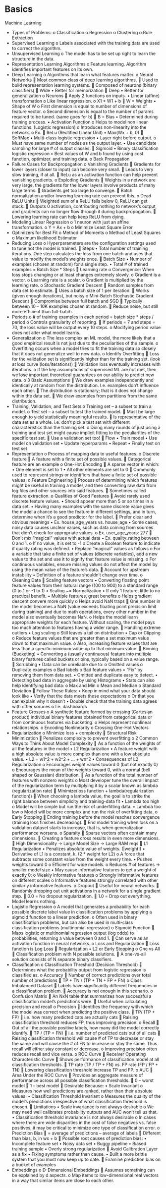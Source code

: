 # Basics

Machine Learning

-	Types of Problems:
o	Classification
o	Regression
o	Clustering
o	Rule Extraction
-	Supervised Learning
o	Labels associated with the training data are used to correct the algorithm.
-	Unsupervised Learning
o	The model has to be set up right to learn the structure in the data.
-	Representation Learning Algorithms
o	Feature learning. Algorithm identifies important features on its own.
-	Deep Learning
o	Algorithms that learn what features matter.
o	Neural Networks
	Most common class of deep learning algorithms.
	Used to build representation learning systems.
	Composed of neurons (binary classifiers)
	Wide
•	Better for memorization
	Deep
•	Better for generalization
o	Neurons
	Apply 2 functions on inputs.
•	Linear (affine) transformation
o	Like linear regression.
o	X1 * W1 + b
	W = Weights
•	Shape of W
o	First dimension is equal to number of dimensions of feature vector.
o	Second dimension is equal to the number of params required to be tuned. (same goes for b)
	B = Bias
•	Determined during training process.
•	Activation Function
o	Helps to model non linear functions. (Logistic regression)
o	Introduces non-linearity into the network.
o	Ex.
	ReLu (Rectified Linear Unit)
•	Max(Wx + b, 0)
	SoftMax
•	Multi-class logistic regression
•	Layer right before output.
o	Must have same number of nodes as the output layer.
•	Use candidate sampling for large # of output classes.
	Sigmoid
•	Binary classification logistic regression
•	Best values of W and b found by using cost function, optimizer, and training data.
o	Back Propagation
-	Failure Cases for Backpropagation
o	Vanishing Gradients
	Gradients for lower layers (closer to input) can become very small.
	Leads to very slow training, if at all.
	ReLu as an activation function can help prevent vanishing gradients.
o	Exploding Gradients
	Weights in a network are very large, the gradients for the lower layers involve products of many large terms.
	Gradients get too large to converge.
	Batch normalization and/or lowering learning rate can prevent this.
o	Dead ReLU Units
	Weighted sum of a ReLU falls below 0, ReLU can get stuck.
	Outputs 0 activation, contributing nothing to network’s output, and gradients can no longer flow through it during backpropogation.
	Lowering learning rate can help keep ReLU from dying.
-	Modeling Linear Regression
o	1 neuron with just an affine transformation.
o	Y = Ax + b
o	Minimize Least Square Error
-	Optimizers for Best Fit
o	Method of Moments
o	Method of Least Squares
o	Maximum likelihood Estimator
-	Reducing Loss
o	Hyperparameters are the configuration settings used to tune hot the model is trained.
	Steps
•	Total number of training iterations. One step calculates the loss from one batch and uses that value to modify the model’s weights once.
	Batch Size
•	Number of examples (chosen at random) for a single step.
•	Total # of trained examples = Batch Size * Steps
	Learning rate
o	Convergence: When loss stops changing or at least changes extremely slowly.
o	Gradient is a vector.
o	Learning rate is a scalar.
o	Gradient is multiplied by the learning rate.
o	Stochastic Gradient Descent
	Random samples from data set to estimate.
	Uses a batch size of 1 per iteration.
	Works (given enough iterations), but noisy
o	Mini-Batch Stochastic Gradient Descent
	Compromise between full batch and SGD
	Typically between 10 – 10K examples chosen at random.
	Reduce noise, but still more efficient than full-batch.
-	Periods
o	# of training examples in each period = batch size * steps / period
o	Controls granularity of reporting.
	If periods = 7 and steps = 70, the loss value will be output every 10 steps.
o	Modifying period value does not alter what model learns.
-	Generalization
o	The less complex an ML model, the more likely that a good empirical result is not just due to the peculiarities of the sample.
o	Overfitting occurs when a model tries to fit the training data so closely that it does not generalize well to new data.
o	Identify Overfitting
	Loss for the validation set is significantly higher than for the training set. (look at loss curve (loss/iterations))
	Validation loss eventually increases with iterations.
o	If the key assumptions of supervised ML are not met, then we lose important theoretical guarantees on our ability to predict new data.
o	3 Basic Assumptions
	We draw examples independently and identically at random from the distribution. I.e. examples don’t influence each other.
	The distribution is stationary; that is it does not change within the data set.
	We draw examples from partitions from the same distribution.
-	Training, Validation, and Test Sets
o	Training set – a subset to train a model.
o	Test set – a subset to test the trained model.
	Must be large enough to yield statistically meaningful results.
	Is representative of the data set as a whole. i.e. don’t pick a test set with different characteristics than the training set.
o	Doing many rounds of just using a training and test set might cause implicit fitting to the peculiarities of the specific test set.
	Use a validation set too!
	Flow
•	Train model
•	Use model on validation set
•	Update hyperparams
•	Repeat
•	Finally test on test set
-	Representation
o	Process of mapping data to useful features.
o	Discrete feature
	A feature with a finite set of possible values.
	Categorical feature are an example
o	One-Hot Encoding
	A sparse vector in which:
•	One element is set to 1
•	All other elements are set to 0
	Commonly used to represent strings or identifiers that have a finite set of possible values.
o	Feature Engineering
	Process of determining which features might be useful in training a model, and then converting raw data from log files and other sources into said features.
	Sometimes called feature extraction.
o	Qualities of Good Features
	Avoid rarely used discrete feature values.
•	Should appear more than 5 or so times in a data set.
•	Having many examples with the same discrete value gives the model a chance to see the feature in different settings, and in turn, determine when it’s a good predictor for the label.
	Prefer clear and obvious meanings
•	Ex. house_age_years vs. house_age
•	Some cases, noisy data causes unclear values, such as data coming from sources that didn’t check for appropriate values.
o	Ex. user_age_years: 277
	Don’t mix “magical” values with actual data
•	Ex. quality_rating between 0 and 1.
o	If no value, it is set to -1
o	Create a Boolean feature to indicate if quality rating was defined.
•	Replace “magical” values as follows
o	For a variable that take a finite set of values (discrete variables), add a new value to the set and use it to signify that feature value is missing.
o	For continuous variables, ensure missing values do not affect the model by using the mean value of the feature’s data.
	Account for upstream instability
•	Definition of a feature shouldn’t change over time.
o	Cleaning Data
	Scaling feature vectors
•	Converting floating point feature values from their natural range (100 to 900) to a standard range (0 to 1 or -1 to 1)
•	Scaling ~= Normalization
•	If only 1 feature, little to no practical benefit.
•	Multiple features, great benefits
o	Helps gradient descent convere more quickly
o	Helps avoid NaN traps
	One number in the model becomes a NaN (value exceeds floating point precision limit during training) and due to math operations, every other number in the model also eventually becomes NaN.
o	Helps the model learn appropriate weights for each feature. Without scaling, the model pays too much attention to features having a wider range.
	Handling extreme outliers
•	Log scaling
o	Still leaves a tail on distribution
•	Cap or Clipping
o	Reduce feature values that are greater than a set maximum value down to that maximum value.
o	Also, increasing feature values that are less than a specific minimum value up to that minimum value.
	Binning (Bucketing)
•	Converting a (usually continuous) feature into multiple binary features called buckets or bins, typically based on a value range.
	Scrubbing
•	Data can be unreliable due to:
o	Omitted values
o	Duplicate examples
o	Bad labels
o	Bad feature values
•	“Fix” by removing them from data set.
•	Omitted and duplicate easy to detect.
•	Detecting bad data in aggregate by using Histograms
•	Stats can also help identifying bad data:
o	Max and Min
o	Mean and Median
o	Standard Deviation
	Follow These Rules:
•	Keep in mind what your data should look like
•	Verify that the data meets these expectations
o	Or that you can explain why it doesn’t
•	Double check that the training data agrees with other soruces
o	I.e. dashboards
-	Feature Crosses
o	A synthetic feature formed by crossing (Cartesian product) individual binary features obtained from categorical data or from continuous features via bucketing.
o	Helps represent nonlinear relationships.
o	Encoding Nonlinearity
o	Crossing One-Hot Vectors
-	Regularization
o	Minimize loss + complexity
	Structural Risk Minimization
	Penalizes complexity to prevent overfitting
o	2 Common Ways to Think About Model Complexity
	As a function of the weights of all the features in the model
•	L2 Regularization
•	A feature weight with a high absolute value is more complex than one with a low absolute value.
•	L2 = w1^2 + w2^2 + … + wn^2
•	Consequences of L2 Regularization
o	Encourages weight values toward 0 (but not exactly 0)
o	Encourages the mean of the weights toward 0, with a normal (bell shaped or Gaussian) distribution.
	As a function of the total number of features with nonzero weights
o	Most developer tune the overall impact of the regularization term by multiplying it by a scalar known as lambda (regularization rate)
	Minimize(loss function + lambda(regularization function))
	When choosing a lambda value, the goal is to strike the right balance between simplicity and training-data fit
•	Lambda too high
o	Model will be simple but run the risk of underfitting data.
•	Lambda too low
o	Model will be more complex and run the risk of overfitting data.
o	Early Stopping
	Ending training before the model reaches convergence (training loss finishes decreasing).
	End model training when loss on a validation dataset starts to increase, that is, when generalization performance worsens.
o	Sparsity
	Sparse vectors often contain many dimensions.
	Creating a feature cross results in even more dimensions.
	High Dimensionality -> Large Model Size -> Large RAM reqs
	L1 Regularization
•	Penalizes absolute value of weights. (|weight|)
•	Derivative of L1 is a constant, k. (2 * weight for L2)
o	A force that subtracts some constant value from the weight every time.
•	Pushes weights toward 0
o	Efficient for wide models.
o	Reduces # of features -> smaller model size
•	May cause informative features to get a weight of exactly 0:
o	Weakly informative features
o	Strongly informative features on different scales
o	Informative features strongly correlated with other similarly informative features.
o	Dropout
	Useful for neural networks.
	Randomly dropping out unit activations in a network for a single gradient step.
	0.0 = No dropout regularization.
	1.0 = Drop out everything. Model learns nothing.
-	Logistic Regression
o	A model that generates a probability for each possible discrete label value in classification problems by applying a sigmoid function to a linear prediction.
o	Often used in binary classification problems, but can also be used in multi-class classification problems (multinomial regression)
o	Sigmoid Function
	Maps logistic or multinomial regression output (log odds) to probabilities, returning a value between 0 and 1.
	Can serve as an activation function in neural networks.
o	Loss and Regularization
	Loss function is Log Loss
	Regularization
•	L2 or Early Stopping
o	One vs All
	Classification problem with N possible solutions.
	A one-vs-all solution consists of N separate binary classifiers.
-	Classification
o	Classification Threshold (Decision Threshold)
	Determines what the probability output from logistic regression is classified as.
o	Accuracy
	Number of correct predictions over total number of predictions
	TP + TN / (TP + TN + FP + FN)
o	Class Imbalanced Dataset
	Labels have significantly different frequencies in a classification problem.
	Accuracy is not enough in this scenario.
o	Confusion Matrix
	An NxN table that summarizes how successful a classification model’s predictions were.
	Useful when calculating precision and recall
o	Precision
	Identifies the frequency with which the model was correct when predicting the positive class.
	TP/ (TP + FP)
	i.e. how many predicted cats are actually cats
	Raising classification threshold reduces FP, thus improving precision.
o	Recall
	Out of all the possible positive labels, how many did the model correctly identify.
	TP / (TP + FN)
	i.e. number of predicted cats out of all cats
	Raising classification threshold will cause # of TP to decrease or stay the same and will cause the # of FN to increase or stay the same. Thus recall will either stay constant or decrease.
o	Improving precision often reduces recall and vice versa.
o	ROC Curve
	Receiver Operating Characteristic Curve
	Shows performance of classification model at all classification thresholds.
	TP rate (TP / TP + FN) vs. FP rate (FP / FP + TN)
	Lowering classification threshold increase TP and FP.
o	AUC
	Area Under the ROC Curve
	Provides an aggregate measure of performance across all possible classification thresholds.
	0 – worst model
	1 – best model
	Desirable Because:
•	Scale Invariant
o	Measures how well predictions are ranked, rather than their absolute values.
•	Classification Threshold Invariant
o	Measures the quality of the model’s predictions irrespective of what classification threshold is chosen.
	Limitations
•	Scale invariance is not always desirable
o	We may need well calibrates probability outputs and AUC won’t tell us that.
•	Classification threshold invariance is not always desirable
o	In cases where there are wide disparities in the cost of false negatives vs. false positives, it may be critical to minimize one type of classification error.
o	Prediction Bias
	= average of predictions – average of labels
	Different than bias, b, in wx + b
	Possible root causes of prediction bias:
•	Incomplete feature set
•	Noisy data set
•	Buggy pipeline
•	Biased training sample
•	Overly strong regularization
	Avoid Calibration Layer as a fix
•	Fixing symptoms rather than cause.
•	Built a more brittle system that you must now keep up to date.
	Examine prediction bias on a bucket of examples
-	Embeddings
o	D-Dimensional Embeddings
	Assumes something can be explained by d aspects.
o	Map items to low-dimensional real vectors in a way that similar items are close to each other.
